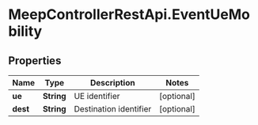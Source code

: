 # MeepControllerRestApi.EventUeMobility

## Properties
Name | Type | Description | Notes
------------ | ------------- | ------------- | -------------
**ue** | **String** | UE identifier | [optional] 
**dest** | **String** | Destination identifier | [optional] 


